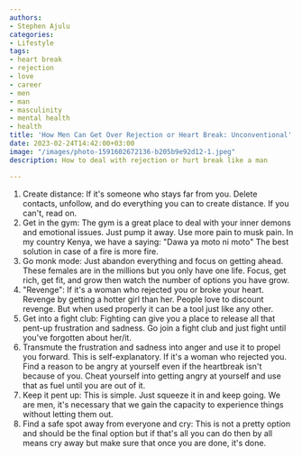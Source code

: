 ```yaml
---
authors:
- Stephen Ajulu
categories:
- Lifestyle
tags:
- heart break
- rejection
- love
- career
- men
- man
- masculinity
- mental health
- health
title: 'How Men Can Get Over Rejection or Heart Break: Unconventional'
date: 2023-02-24T14:42:00+03:00
image: "/images/photo-1591602672136-b205b9e92d12-1.jpeg"
description: How to deal with rejection or hurt break like a man

---
```

1. Create distance: If it's someone who stays far from you. Delete contacts, unfollow, and do everything you can to create distance. If you can't, read on.
2. Get in the gym: The gym is a great place to deal with your inner demons and emotional issues. Just pump it away. Use more pain to musk pain. In my country Kenya, we have a saying: "Dawa ya moto ni moto" The best solution in case of a fire is more fire.
3. Go monk mode: Just abandon everything and focus on getting ahead. These females are in the millions but you only have one life. Focus, get rich, get fit, and grow then watch the number of options you have grow.
4. "Revenge": If it's a woman who rejected you or broke your heart. Revenge by getting a hotter girl than her. People love to discount revenge. But when used properly it can be a tool just like any other.
5. Get into a fight club: Fighting can give you a place to release all that pent-up frustration and sadness. Go join a fight club and just fight until you've forgotten about her/it.
6. Transmute the frustration and sadness into anger and use it to propel you forward. This is self-explanatory. If it's a woman who rejected you. Find a reason to be angry at yourself even if the heartbreak isn't because of you. Cheat yourself into getting angry at yourself and use that as fuel until you are out of it.
7. Keep it pent up: This is simple. Just squeeze it in and keep going. We are men, it's necessary that we gain the capacity to experience things without letting them out.
8. Find a safe spot away from everyone and cry: This is not a pretty option and should be the final option but if that's all you can do then by all means cry away but make sure that once you are done, it's done.

